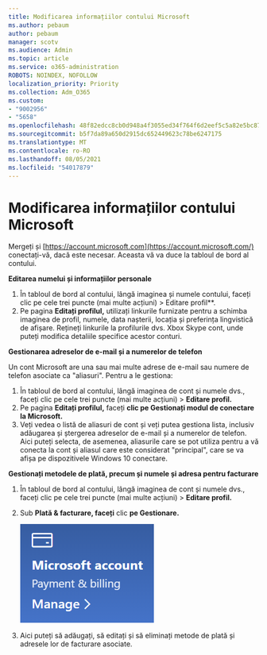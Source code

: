 ```yaml
---
title: Modificarea informațiilor contului Microsoft
ms.author: pebaum
author: pebaum
manager: scotv
ms.audience: Admin
ms.topic: article
ms.service: o365-administration
ROBOTS: NOINDEX, NOFOLLOW
localization_priority: Priority
ms.collection: Adm_O365
ms.custom:
- "9002956"
- "5658"
ms.openlocfilehash: 48f82edcc8cb0d948a4f3055ed34f764f6d2eef5c5a82e5bc87d50993825704d
ms.sourcegitcommit: b5f7da89a650d2915dc652449623c78be6247175
ms.translationtype: MT
ms.contentlocale: ro-RO
ms.lasthandoff: 08/05/2021
ms.locfileid: "54017879"
---
```

# <a name="change-my-microsoft-account-information"></a>Modificarea informațiilor contului Microsoft

Mergeți și [https://account.microsoft.com](https://account.microsoft.com/) conectați-vă, dacă este necesar. Aceasta vă va duce la tabloul de bord al contului.  

**Editarea numelui și informațiilor personale**

1. În tabloul de bord al contului, lângă imaginea și numele contului, faceți clic pe cele trei puncte (mai multe acțiuni) > Editare profil**.
2. Pe pagina **Editați profilul,** utilizați linkurile furnizate pentru a schimba imaginea de profil, numele, data nașterii, locația și preferința lingvistică de afișare. Rețineți linkurile la profilurile dvs. Xbox Skype cont, unde puteți modifica detaliile specifice acestor conturi.

**Gestionarea adreselor de e-mail și a numerelor de telefon**

Un cont Microsoft are una sau mai multe adrese de e-mail sau numere de telefon asociate ca "aliasuri". Pentru a le gestiona:

1. În tabloul de bord al contului, lângă imaginea de cont și numele dvs., faceți clic pe cele trei puncte (mai multe acțiuni) > **Editare profil.**
2. Pe pagina **Editați profilul,** faceți **clic pe Gestionați modul de conectare la Microsoft.** 
3. Veți vedea o listă de aliasuri de cont și veți putea gestiona lista, inclusiv adăugarea și ștergerea adreselor de e-mail și a numerelor de telefon. Aici puteți selecta, de asemenea, aliasurile care se pot utiliza pentru a vă conecta la cont și aliasul care este considerat "principal", care se va afișa pe dispozitivele Windows 10 conectare.

**Gestionați metodele de plată, precum și numele și adresa pentru facturare** 

1. În tabloul de bord al contului, lângă imaginea de cont și numele dvs., faceți clic pe cele trei puncte (mai multe acțiuni) > **Editare profil.**
2. Sub **Plată & facturare, faceți** clic **pe Gestionare.**

    ![Gestionați plățile și facturarea](media/manage-account.png)

3. Aici puteți să adăugați, să editați și să eliminați metode de plată și adresele lor de facturare asociate. 
